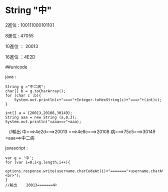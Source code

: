 # String "中"

2進位   : 100111000101101

8進位   : 47055

10進位 ： 20013

16進位  ：4E2D

##unicode

java  : 

    String g ="中二病";
    char[] b = g.toCharArray();
    for (char c :b){
        System.out.println(c+"===>"+Integer.toHexString(c)+"===>"+(int)c);
    }

    int[] a = {20013,20108,30149};
    String aaa = new String (a,0,3);
    System.out.println("=aaa==>"+aaa);
    
    //輸出
    中===>4e2d===>20013
    ===>4e8c===>20108
    病===>75c5===>30149
    =aaa==>中二病

javascript  : 

	var g = '中';
	for (var i=0;i<g.length;i++){
		options.response.write(username.charCodeAt(i)+"======="+username.charAt(i)+"<br>");
	}
	//輸出    20013=======中
